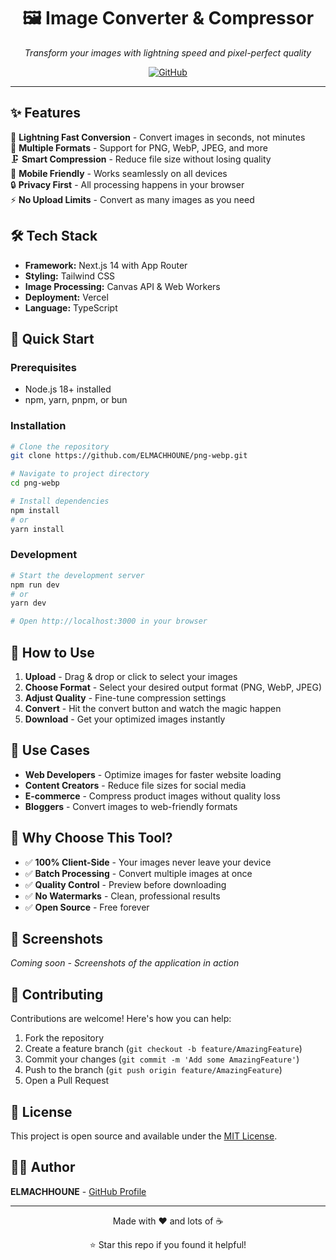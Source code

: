 <div align="center">
  <h1>🖼️ Image Converter & Compressor</h1>
  <p><em>Transform your images with lightning speed and pixel-perfect quality</em></p>
  
  [![GitHub](https://img.shields.io/badge/GitHub-Repository-black?style=for-the-badge&logo=github)](https://github.com/ELMACHHOUNE/png-webp)
</div>

---

## ✨ Features

🚀 **Lightning Fast Conversion** - Convert images in seconds, not minutes  
🎨 **Multiple Formats** - Support for PNG, WebP, JPEG, and more  
🗜️ **Smart Compression** - Reduce file size without losing quality  
📱 **Mobile Friendly** - Works seamlessly on all devices  
🔒 **Privacy First** - All processing happens in your browser  
⚡ **No Upload Limits** - Convert as many images as you need

## 🛠️ Tech Stack

- **Framework:** Next.js 14 with App Router
- **Styling:** Tailwind CSS
- **Image Processing:** Canvas API & Web Workers
- **Deployment:** Vercel
- **Language:** TypeScript

## 🚀 Quick Start

### Prerequisites

- Node.js 18+ installed
- npm, yarn, pnpm, or bun

### Installation

```bash
# Clone the repository
git clone https://github.com/ELMACHHOUNE/png-webp.git

# Navigate to project directory
cd png-webp

# Install dependencies
npm install
# or
yarn install
```

### Development

```bash
# Start the development server
npm run dev
# or
yarn dev

# Open http://localhost:3000 in your browser
```

## 📖 How to Use

1. **Upload** - Drag & drop or click to select your images
2. **Choose Format** - Select your desired output format (PNG, WebP, JPEG)
3. **Adjust Quality** - Fine-tune compression settings
4. **Convert** - Hit the convert button and watch the magic happen
5. **Download** - Get your optimized images instantly

## 🎯 Use Cases

- **Web Developers** - Optimize images for faster website loading
- **Content Creators** - Reduce file sizes for social media
- **E-commerce** - Compress product images without quality loss
- **Bloggers** - Convert images to web-friendly formats

## 🌟 Why Choose This Tool?

- ✅ **100% Client-Side** - Your images never leave your device
- ✅ **Batch Processing** - Convert multiple images at once
- ✅ **Quality Control** - Preview before downloading
- ✅ **No Watermarks** - Clean, professional results
- ✅ **Open Source** - Free forever

## 📸 Screenshots

_Coming soon - Screenshots of the application in action_

## 🤝 Contributing

Contributions are welcome! Here's how you can help:

1. Fork the repository
2. Create a feature branch (`git checkout -b feature/AmazingFeature`)
3. Commit your changes (`git commit -m 'Add some AmazingFeature'`)
4. Push to the branch (`git push origin feature/AmazingFeature`)
5. Open a Pull Request

## 📄 License

This project is open source and available under the [MIT License](LICENSE).

## 👨‍💻 Author

**ELMACHHOUNE** - [GitHub Profile](https://github.com/ELMACHHOUNE)

---

<div align="center">
  <p>Made with ❤️ and lots of ☕</p>
  <p>⭐ Star this repo if you found it helpful!</p>
</div>
